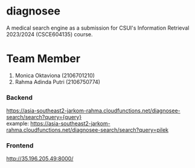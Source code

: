 # diagnosee
A medical search engine as a submission for CSUI's Information Retrieval 2023/2024 (CSCE604135) course.

# Team Member
1. Monica Oktaviona (2106701210)
2. Rahma Adinda Putri  (2106750774)

### Backend
https://asia-southeast2-jarkom-rahma.cloudfunctions.net/diagnosee-search/search?query={query}<br>
example: https://asia-southeast2-jarkom-rahma.cloudfunctions.net/diagnosee-search/search?query=pilek

### Frontend
http://35.196.205.49:8000/
